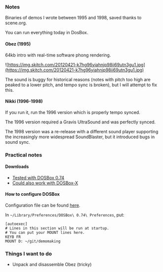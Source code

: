 ### Notes

Binaries of demos I wrote between 1995 and 1998, saved thanks to scene.org.

You can run everything today in DosBox.

#### Obez (1995)

64kb intro with real-time software phong rendering.

![https://img.skitch.com/20120421-k7hg96yiahnjp98ii69utn3gu1.jpg](https://img.skitch.com/20120421-k7hg96yiahnjp98ii69utn3gu1.jpg)

The sound is buggy for historical reasons (notes with pitch too high are peaked to a lower pitch, and tempo sync is broken), but I will attempt to fix this.

#### Nikki (1996-1998)

If you run it, run the 1996 version which is properly tempo synced.

The 1996 version required a Gravis UltraSound and was perfectly synced.

The 1998 version was a re-release with a different sound player supporting the increasingly more widespread SoundBlaster, but it introduced bugs in sound sync.

### Practical notes

#### Downloads

* [Tested with DOSBox 0.74](https://www.dosbox.com/download.php?main=1)
* [Could also work with DOSBox-X](http://dosbox-x.com/)

#### How to configure DOSBox

Configuration file can be found [here](http://www.dosbox.com/wiki/Dosbox.conf#Mac_OS_X).

In `~/Library/Preferences/DOSBox\ 0.74\ Preferences`, put:

```
[autoexec]
# Lines in this section will be run at startup.
# You can put your MOUNT lines here.
KEYB FR
MOUNT D: ~/git/demomaking
```

### Things I want to do

- Unpack and disassemble Obez (tricky)